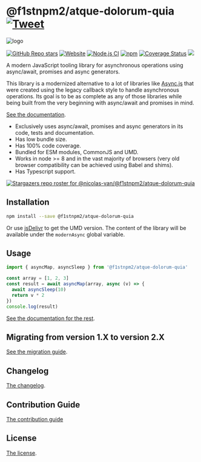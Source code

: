 # @f1stnpm2/atque-dolorum-quia [![Tweet](https://img.shields.io/twitter/url/http/shields.io.svg?style=social)](https://twitter.com/intent/tweet?text=Meet%20this%20awesome%20library&url=https://github.com/f1stnpm2/atque-dolorum-quia&via=nicolasvanhoren&hashtags=javascript,asyncawait,async,libraries,programming)

![logo](https://github.com/f1stnpm2/atque-dolorum-quia/raw/master/img/facebook_cover_photo_2_680.png)

[![GitHub Repo stars](https://img.shields.io/github/stars/nicolas-van/@f1stnpm2/atque-dolorum-quia?style=social)](https://github.com/f1stnpm2/atque-dolorum-quia/stargazers) [![Website](https://img.shields.io/website.svg?url=http%3A%2F%2Fnicolas-van.github.io%2F@f1stnpm2/atque-dolorum-quia)](https://nicolas-van.github.io/@f1stnpm2/atque-dolorum-quia)
[![Node.js CI](https://github.com/f1stnpm2/atque-dolorum-quia/workflows/Node.js%20CI/badge.svg)](https://github.com/f1stnpm2/atque-dolorum-quia/actions) [![npm](https://img.shields.io/npm/v/@f1stnpm2/atque-dolorum-quia)](https://www.npmjs.com/package/@f1stnpm2/atque-dolorum-quia) [![Coverage Status](https://coveralls.io/repos/github/nicolas-van/@f1stnpm2/atque-dolorum-quia/badge.svg?branch=master)](https://coveralls.io/github/nicolas-van/@f1stnpm2/atque-dolorum-quia?branch=master) [![](https://data.jsdelivr.com/v1/package/npm/@f1stnpm2/atque-dolorum-quia/badge)](https://www.jsdelivr.com/package/npm/@f1stnpm2/atque-dolorum-quia)

A modern JavaScript tooling library for asynchronous operations using async/await, promises and async generators.

This library is a modernized alternative to a lot of libraries like [Async.js](https://caolan.github.io/async/v3/) that were created using the legacy callback style to handle asynchronous operations. Its goal is to be as complete as any of those libraries while being built from the very beginning with async/await and promises in mind.

[See the documentation](https://nicolas-van.github.io/@f1stnpm2/atque-dolorum-quia).

* Exclusively uses async/await, promises and async generators in its code, tests and documentation.
* Has low bundle size.
* Has 100% code coverage.
* Bundled for ESM modules, CommonJS and UMD.
* Works in node >= 8 and in the vast majority of browsers (very old browser compatibility can be achieved using Babel and shims).
* Has Typescript support.

[![Stargazers repo roster for @nicolas-van/@f1stnpm2/atque-dolorum-quia](https://reporoster.com/stars/nicolas-van/@f1stnpm2/atque-dolorum-quia)](https://github.com/f1stnpm2/atque-dolorum-quia/stargazers)

## Installation

```bash
npm install --save @f1stnpm2/atque-dolorum-quia
```

Or use [jsDelivr](https://www.jsdelivr.com/package/npm/@f1stnpm2/atque-dolorum-quia) to get the UMD version. The content of the library will be available under the `modernAsync` global variable.

## Usage

```javascript
import { asyncMap, asyncSleep } from '@f1stnpm2/atque-dolorum-quia'

const array = [1, 2, 3]
const result = await asyncMap(array, async (v) => {
  await asyncSleep(10)
  return v * 2
})
console.log(result)
```

[See the documentation for the rest](https://nicolas-van.github.io/@f1stnpm2/atque-dolorum-quia).

## Migrating from version 1.X to version 2.X

[See the migration guide](https://github.com/f1stnpm2/atque-dolorum-quia/blob/master/version-1-to-2-guide.md).

## Changelog

[The changelog](https://github.com/f1stnpm2/atque-dolorum-quia/blob/master/CHANGELOG.md).

## Contribution Guide

[The contribution guide](https://github.com/f1stnpm2/atque-dolorum-quia/blob/master/CONTRIBUTING.md)

## License

[The license](https://github.com/f1stnpm2/atque-dolorum-quia/blob/master/LICENSE.md).
